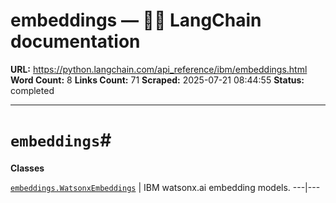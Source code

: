 # embeddings — 🦜🔗 LangChain  documentation

**URL:** https://python.langchain.com/api_reference/ibm/embeddings.html
**Word Count:** 8
**Links Count:** 71
**Scraped:** 2025-07-21 08:44:55
**Status:** completed

---

# `embeddings`\#

**Classes**

[`embeddings.WatsonxEmbeddings`](https://python.langchain.com/api_reference/ibm/embeddings/langchain_ibm.embeddings.WatsonxEmbeddings.html#langchain_ibm.embeddings.WatsonxEmbeddings "langchain_ibm.embeddings.WatsonxEmbeddings") | IBM watsonx.ai embedding models.   ---|---